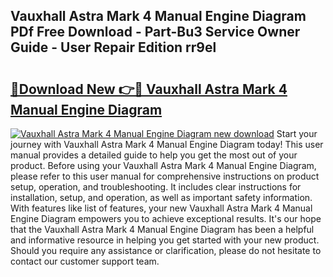 ## Vauxhall Astra Mark 4 Manual Engine Diagram PDf Free Download - Part-Bu3 Service Owner Guide - User Repair Edition rr9el

# <h2><a href="http://bc66196.oget.top/?id=Vauxhall+Astra+Mark+4+Manual+Engine+Diagram">🔗Download New 👉🔴 Vauxhall Astra Mark 4 Manual Engine Diagram</a></h2>

[![Vauxhall Astra Mark 4 Manual Engine Diagram new download](https://i.imgur.com/5g1atiW.png)](http://bc66196.oget.top/?id=Vauxhall+Astra+Mark+4+Manual+Engine+Diagram)
Start your journey with Vauxhall Astra Mark 4 Manual Engine Diagram today! This user manual provides a detailed guide to help you get the most out of your product. Before using your Vauxhall Astra Mark 4 Manual Engine Diagram, please refer to this user manual for comprehensive instructions on product setup, operation, and troubleshooting. It includes clear instructions for installation, setup, and operation, as well as important safety information. With features like list of features, your new Vauxhall Astra Mark 4 Manual Engine Diagram empowers you to achieve exceptional results. It's our hope that the Vauxhall Astra Mark 4 Manual Engine Diagram has been a helpful and informative resource in helping you get started with your new product. Should you require any assistance or clarification, please do not hesitate to contact our customer support team.
